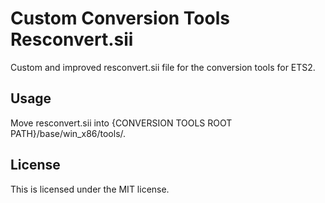 # Custom Conversion Tools Resconvert.sii
Custom and improved resconvert.sii file for the conversion tools for ETS2.

## Usage
Move resconvert.sii into {CONVERSION TOOLS ROOT PATH}/base/win_x86/tools/.

## License
This is licensed under the MIT license.